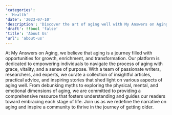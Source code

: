 ```yaml
---
'categories':
- 'Health'
'date': '2023-07-10'
'description': 'Discover the art of aging well with My Answers on Aging. Explore practical advice, insightful articles, and inspiring stories that empower you to embrace wisdom, embody vitality, and navigate the journey of aging with purpose.'
'draft': !!bool 'false'
'title': 'About Us'
'url': 'about-us'
---
```


At My Answers on Aging, we believe that aging is a journey filled with opportunities for growth, enrichment, and transformation. Our platform is dedicated to empowering individuals to navigate the process of aging with grace, vitality, and a sense of purpose. With a team of passionate writers, researchers, and experts, we curate a collection of insightful articles, practical advice, and inspiring stories that shed light on various aspects of aging well. From debunking myths to exploring the physical, mental, and emotional dimensions of aging, we are committed to providing a comprehensive resource that fosters understanding and guides our readers toward embracing each stage of life. Join us as we redefine the narrative on aging and inspire a community to thrive in the journey of getting older.